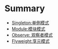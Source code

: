 # Summary

* [Singleton:单例模式](README.md)
* [Module:模块模式](module/README.md)
* [Observe: 观察者模式](observe/README.md)
* [Flyweight:享元模式](flyweight/README.md)

